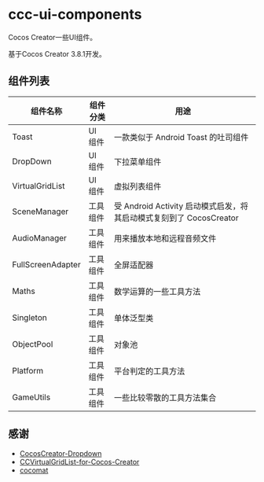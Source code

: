 # ccc-ui-components

Cocos Creator一些UI组件。

基于Cocos Creator 3.8.1开发。

## 组件列表

| 组件名称              | 组件分类  | 用途                                                |
|-------------------|-------|---------------------------------------------------|
| Toast             | UI 组件 | 一款类似于 Android Toast 的吐司组件                         |
| DropDown          | UI 组件 | 下拉菜单组件                                            |
| VirtualGridList   | UI 组件 | 虚拟列表组件                                            |
| SceneManager      | 工具组件  | 受 Android Activity 启动模式启发，将其启动模式复刻到了 CocosCreator |
| AudioManager      | 工具组件  | 用来播放本地和远程音频文件                                     |
| FullScreenAdapter | 工具组件  | 全屏适配器                                             |
| Maths             | 工具组件  | 数学运算的一些工具方法                                       |
| Singleton         | 工具组件  | 单体泛型类                                             |
| ObjectPool        | 工具组件  | 对象池                                               |
| Platform          | 工具组件  | 平台判定的工具方法                                         |
| GameUtils         | 工具组件  | 一些比较零散的工具方法集合                                     |

## 感谢

- [CocosCreator-Dropdown](https://github.com/ETRick/CocosCreator-Dropdown/tree/master)
- [CCVirtualGridList-for-Cocos-Creator](https://github.com/SituDana/CCVirtualGridList-for-Cocos-Creator)
- [cocomat](https://github.com/cocos/cocomat)
